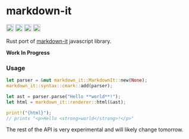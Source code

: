 # markdown-it

[<img alt="github" src="https://img.shields.io/badge/github-8da0cb?style=for-the-badge&labelColor=555555&logo=github" height="20">](https://github.com/rlidwka/markdown-it.rs)
[<img alt="crates.io" src="https://img.shields.io/crates/v/markdown-it.svg?style=for-the-badge&color=fc8d62&logo=rust" height="20">](https://crates.io/crates/markdown-it)
[<img alt="docs.rs" src="https://img.shields.io/badge/docs.rs-not%20yet-66c2a5?style=for-the-badge&labelColor=555555&logo=docs.rs" height="20">](https://docs.rs/markdown-it)
[<img alt="build status" src="https://img.shields.io/github/workflow/status/rlidwka/markdown-it.rs/CI?style=for-the-badge" height="20">](https://github.com/rlidwka/markdown-it.rs/actions?query=branch%3Amaster)

Rust port of [markdown-it](https://github.com/markdown-it/markdown-it) javascript library.

**Work In Progress**

### Usage

```rs
let parser = &mut markdown_it::MarkdownIt::new(None);
markdown_it::syntax::cmark::add(parser);

let ast = parser.parse("Hello **world**!");
let html = markdown_it::renderer::html(&ast);

print!("{html}");
// prints "<p>Hello <strong>world</strong>!</p>"
```

The rest of the API is very experimental and will likely change tomorrow.
